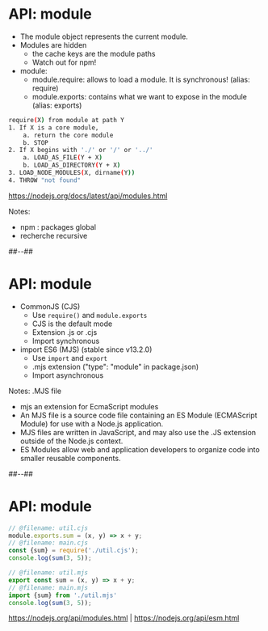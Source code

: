 # API: module

* The module object represents the current module.
* Modules are hidden
  * the cache keys are the module paths
  * Watch out for npm!
* module:
  * module.require: allows to load a module. It is synchronous! (alias: require)
  * module.exports: contains what we want to expose in the module (alias: exports)

```bash
require(X) from module at path Y
1. If X is a core module,
    a. return the core module
    b. STOP
2. If X begins with './' or '/' or '../'
    a. LOAD_AS_FILE(Y + X)
    b. LOAD_AS_DIRECTORY(Y + X)
3. LOAD_NODE_MODULES(X, dirname(Y))
4. THROW "not found"
```

https://nodejs.org/docs/latest/api/modules.html
<!-- .element: class="credits" -->

Notes:
- npm : packages global
- recherche recursive

##--##

# API: module

* CommonJS (CJS)
    * Use `require()` and `module.exports`
    * CJS is the default mode
    * Extension .js or .cjs
    * Import synchronous
* import ES6 (MJS) (stable since v13.2.0)
    * Use `import` and `export`
    * .mjs extension ("type": "module" in package.json)
    * Import asynchronous


Notes:
.MJS file

- mjs an extension for EcmaScript modules
- An MJS file is a source code file containing an ES Module (ECMAScript Module) for use with a Node.js application.
- MJS files are written in JavaScript, and may also use the .JS extension outside of the Node.js context.
- ES Modules allow web and application developers to organize code into smaller reusable components.

##--##
<!-- .element: class="with-code" -->

# API: module

```javascript
// @filename: util.cjs
module.exports.sum = (x, y) => x + y;
// @filename: main.cjs
const {sum} = require('./util.cjs');
console.log(sum(3, 5));
```

```javascript
// @filename: util.mjs
export const sum = (x, y) => x + y;
// @filename: main.mjs
import {sum} from './util.mjs'
console.log(sum(3, 5));
```

https://nodejs.org/api/modules.html |
https://nodejs.org/api/esm.html
<!-- .element: class="credits" -->
